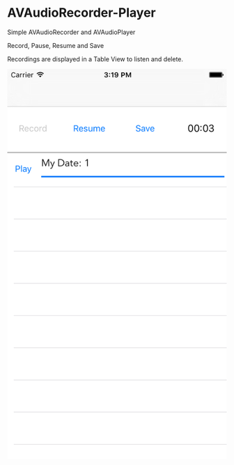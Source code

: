 # AVAudioRecorder-Player

Simple AVAudioRecorder and AVAudioPlayer

Record, Pause, Resume and Save

Recordings are displayed in a Table View to listen and delete.

![alt text](screenshots/MainView.png "Record and list recordings view")
